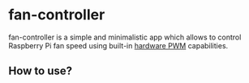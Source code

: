 # fan-controller

fan-controller is a simple and minimalistic app which allows to control Raspberry Pi fan speed
using built-in [hardware PWM](https://www.raspberrypi.org/documentation/usage/gpio/) capabilities.

## How to use?
